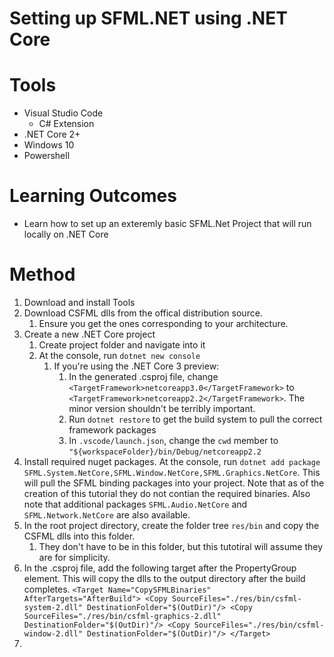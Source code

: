 # Setting up SFML.NET using .NET Core

# Tools
* Visual Studio Code
  * C# Extension
* .NET Core 2+ 
* Windows 10
* Powershell

# Learning Outcomes
* Learn how to set up an exteremly basic SFML.Net Project that will run locally on .NET Core

# Method
1. Download and install Tools
2. Download CSFML dlls from the offical distribution source.
   1. Ensure you get the ones corresponding to your architecture.
3. Create a new .NET Core project
   1. Create project folder and navigate into it
   2. At the console, run `dotnet new console`
      1. If you're using the .NET Core 3 preview:
         1. In the generated .csproj file, change `<TargetFramework>netcoreapp3.0</TargetFramework>` to `<TargetFramework>netcoreapp2.2</TargetFramework>`. The minor version shouldn't be terribly important.
         2. Run `dotnet restore` to get the build system to pull the correct framework packages
         3. In `.vscode/launch.json`, change the `cwd` member to `"${workspaceFolder}/bin/Debug/netcoreapp2.2` 
4. Install required nuget packages. At the console, run `dotnet add package SFML.System.NetCore,SFML.Window.NetCore,SFML.Graphics.NetCore`. This will pull the SFML binding packages into your project. Note that as of the creation of this tutorial they do not contian the required binaries. Also note that additional packages `SFML.Audio.NetCore` and `SFML.Network.NetCore` are also available.
5. In the root project directory, create the folder tree `res/bin` and copy the CSFML dlls into this folder.
   1. They don't have to be in this folder, but this tutotiral will assume they are for simplicity.
6. In the .csproj file, add the following target after the PropertyGroup element. This will copy the dlls to the output directory after the build completes. `<Target Name="CopySFMLBinaries" AfterTargets="AfterBuild">
    <Copy SourceFiles="./res/bin/csfml-system-2.dll" DestinationFolder="$(OutDir)"/>
    <Copy SourceFiles="./res/bin/csfml-graphics-2.dll" DestinationFolder="$(OutDir)"/>
    <Copy SourceFiles="./res/bin/csfml-window-2.dll" DestinationFolder="$(OutDir)"/>
  </Target>`
7. 
  